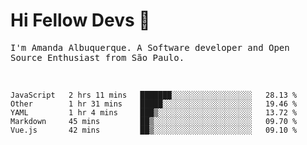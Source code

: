 # Hi Fellow Devs :wave:
   
<p>
  <samp>
    I'm Amanda Albuquerque. A Software developer and Open Source Enthusiast from São Paulo.
  </samp>

  
<!--   [![Twitter Follow](https://img.shields.io/twitter/follow/alalbux?style=social)](https://www.twitter.com/alalbux)
  [![Linkedin Badge](https://img.shields.io/badge/-alalbux-blue?style=flat-square&logo=Linkedin&logoColor=white&link=https://www.linkedin.com/in/alalbux/)](https://www.linkedin.com/in/alalbux/)
  [![Medium Badge](https://img.shields.io/badge/-alalbux-black?style=flat-square&logo=Medium&logoColor=white&link=https://medium.com/@alalbux)](https://medium.com/@alalbux) -->
</p>

  <br/>
  

<!--START_SECTION:waka-->
```text
JavaScript   2 hrs 11 mins   ███████░░░░░░░░░░░░░░░░░░   28.13 % 
Other        1 hr 31 mins    █████░░░░░░░░░░░░░░░░░░░░   19.46 % 
YAML         1 hr 4 mins     ███▒░░░░░░░░░░░░░░░░░░░░░   13.72 % 
Markdown     45 mins         ██▒░░░░░░░░░░░░░░░░░░░░░░   09.70 % 
Vue.js       42 mins         ██▒░░░░░░░░░░░░░░░░░░░░░░   09.10 % 
```
<!--END_SECTION:waka-->

